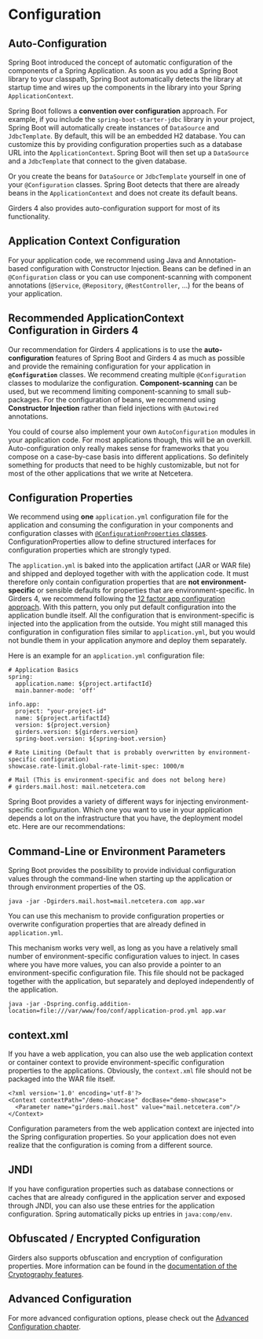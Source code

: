 # Configuration

## Auto-Configuration

Spring Boot introduced the concept of automatic configuration of the components of a Spring Application. As soon as you
add a Spring Boot library to your classpath, Spring Boot automatically detects the library at startup time and wires up
the components in the library into your Spring `ApplicationContext`.

Spring Boot follows a **convention over configuration** approach. For example, if you include the
`spring-boot-starter-jdbc` library in your project, Spring Boot will automatically create instances of `DataSource` and
`JdbcTemplate`. By default, this will be an embedded H2 database. You can customize this by providing configuration
properties such as a database URL into the `ApplicationContext`. Spring Boot will then set up a `DataSource` and a
`JdbcTemplate` that connect to the given database.

Or you create the beans for `DataSource` or `JdbcTemplate` yourself in one of your `@Configuration` classes. Spring Boot
detects that there are already beans in the `ApplicationContext` and does not create its default beans.

Girders 4 also provides auto-configuration support for most of its functionality.

## Application Context Configuration

For your application code, we recommend using Java and Annotation-based configuration with Constructor Injection. Beans
can be defined in an `@Configuration` class or you can use component-scanning with component annotations
(`@Service`, `@Repository`, `@RestController`, ...) for the beans of your application.

## Recommended ApplicationContext Configuration in Girders 4

Our recommendation for Girders 4 applications is to use the **auto-configuration** features of Spring Boot and Girders 4
as much as possible and provide the remaining configuration for your application in **`@Configuration`** classes. We
recommend creating multiple `@Configuration` classes to modularize the configuration. **Component-scanning** can be
used, but we recommend limiting component-scanning to small sub-packages. For the configuration of beans, we recommend
using **Constructor Injection** rather than field injections with `@Autowired` annotations.

You could of course also implement your own `AutoConfiguration` modules in your application code. For most applications
though, this will be an overkill. Auto-configuration only really makes sense for frameworks that you compose on a
case-by-case basis into different applications. So definitely something for products that need to be highly
customizable, but not for most of the other applications that we write at Netcetera.

## Configuration Properties

We recommend using **one** `application.yml` configuration file for the application and consuming the configuration in
your components and configuration classes with
[`@ConfigurationProperties` classes](https://docs.spring.io/spring-boot/docs/current/reference/html/boot-features-external-config.html#boot-features-external-config-typesafe-configuration-properties). ConfigurationProperties allow to
define structured interfaces for configuration properties which are strongly typed.

The `application.yml` is baked into the application artifact (JAR or WAR file) and shipped and deployed together with
with the application code. It must therefore only contain configuration properties that are **not environment-specific**
or sensible defaults for properties that are environment-specific. In Girders 4, we recommend following the
[12 factor app configuration approach](https://12factor.net/config). With this
pattern, you only put default configuration into the application bundle itself. All the configuration that is
environment-specific is injected into the application from the outside. You might still managed this configuration
in configuration files similar to `application.yml`, but you would not bundle them in your application anymore
and deploy them separately.

Here is an example for an `application.yml` configuration file:

    # Application Basics
    spring:
      application.name: ${project.artifactId}
      main.banner-mode: 'off'
       
    info.app:
      project: "your-project-id"
      name: ${project.artifactId}
      version: ${project.version}
      girders.version: ${girders.version}
      spring-boot.version: ${spring-boot.version}
      
    # Rate Limiting (Default that is probably overwritten by environment-specific configuration)
    showcase.rate-limit.global-rate-limit-spec: 1000/m
      
    # Mail (This is environment-specific and does not belong here)
    # girders.mail.host: mail.netcetera.com
    

Spring Boot provides a variety of different ways for injecting environment-specific configuration. Which one you want to
use in your application depends a lot on the infrastructure that you have, the deployment model etc. Here are our
recommendations:

## Command-Line or Environment Parameters

Spring Boot provides the possibility to provide individual configuration values through the command-line when starting
up the application or through environment properties of the OS.

    java -jar -Dgirders.mail.host=mail.netcetera.com app.war
    
You can use this mechanism to provide configuration properties or overwrite configuration properties that are already
defined in `application.yml`.

This mechanism works very well, as long as you have a relatively small number of environment-specific configuration
values to inject. In cases where you have more values, you can also provide a pointer to an environment-specific
configuration file. This file should not be packaged together with the application, but separately and deployed
independently of the application.

    java -jar -Dspring.config.addition-location=file:///var/www/foo/conf/application-prod.yml app.war
    
## context.xml

If you have a web application, you can also use the web application context or container context to provide
environment-specific configuration properties to the applications. Obviously, the `context.xml` file should not be
packaged into the WAR file itself.

    <?xml version='1.0' encoding='utf-8'?>
    <Context contextPath="/demo-showcase" docBase="demo-showcase">
      <Parameter name="girders.mail.host" value="mail.netcetera.com"/>
    </Context>
    
Configuration parameters from the web application context are injected into the Spring configuration properties. So
your application does not even realize that the configuration is coming from a different source.

## JNDI

If you have configuration properties such as database connections or caches that are already configured in the
application server and exposed through JNDI, you can also use these entries for the application configuration.
Spring automatically picks up entries in `java:comp/env`.

## Obfuscated / Encrypted Configuration

Girders also supports obfuscation and encryption of configuration properties. More information can be found in the
[documentation of the Cryptography features](./crypto.html).

## Advanced Configuration

For more advanced configuration options, please check out the
[Advanced Configuration chapter](../advanced/configuration.html).
